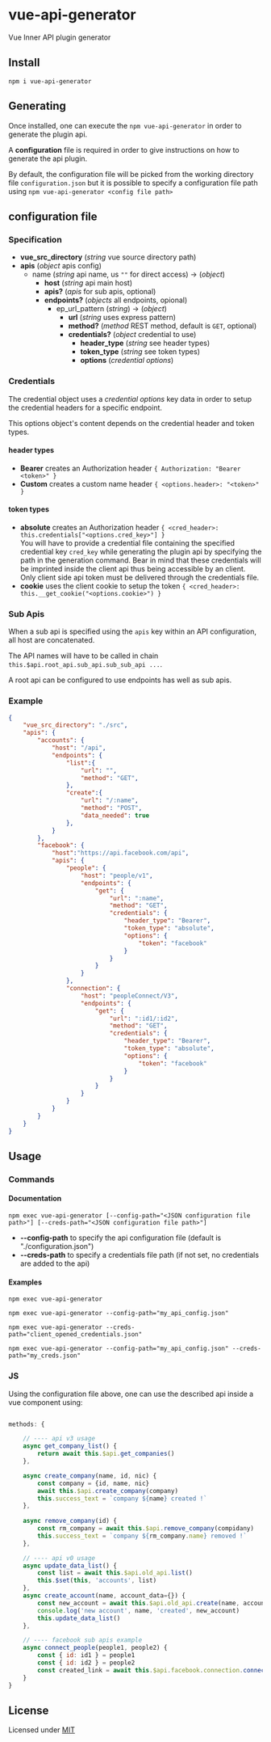 # vue-api-generator
Vue Inner API plugin generator
 
## Install

`npm i vue-api-generator`
 
## Generating

Once installed, one can execute the `npm vue-api-generator` in order to generate the plugin api.

A **configuration** file is required in order to give instructions on how to generate the api plugin.

By default, the configuration file will be picked from the working directory file `configuration.json` but it is possible to specify a configuration file path using `npm vue-api-generator <config file path>`

## configuration file

### Specification

- **vue_src_directory** (*string* vue source directory path)
- **apis** (*object* apis config)
    - name (*string* api name, us `""` for direct access) → (*object*)
        - **host** (*string* api main host)
        - **apis?** (*apis* for sub apis, optional)
        - **endpoints?** (*objects* all endpoints, opional)
            - ep_url_pattern (*string*) → (*object*)
                - **url** (*string* uses express pattern)
                - **method?** (*method* REST method, default is `GET`, optional)
                - **credentials?** (*object* credential to use)
                    - **header_type** (*string* see header types)
                    - **token_type** (*string* see token types)
                    - **options** (*credential options*)

### Credentials

The credential object uses a *credential options* key data in order to setup the credential headers for a specific endpoint.

This options object's content depends on the credential header and token types.

#### header types

 - **Bearer** creates an Authorization header `{ Authorization: "Bearer <token>" }`
 - **Custom** creates a custom name header `{ <options.header>: "<token>" }`

#### token types

 - **absolute** creates an Authorization header `{ <cred_header>: this.credentials["<options.cred_key>"] }`\
 You will have to provide a credential file containing the specified credential key `cred_key` while generating the plugin api by specifying the path in the generation command. Bear in mind that these credentials will be imprinted inside the client api thus being accessible by an client. Only client side api token must be delivered through the credentials file.
 - **cookie** uses the client cookie to setup the token `{ <cred_header>: this.__get_cookie("<options.cookie>") }`

### Sub Apis

When a sub api is specified using the `apis` key within an API configuration, all host are concatenated.

The API names will have to be called in chain `this.$api.root_api.sub_api.sub_sub_api ...`.

A root api can be configured to use endpoints has well as sub apis.

### Example

```json
{
    "vue_src_directory": "./src", 
    "apis": { 
        "accounts": { 
            "host": "/api",
            "endpoints": {
                "list":{
                    "url": "",
                    "method": "GET",
                },
                "create":{
                    "url": "/:name",
                    "method": "POST",
                    "data_needed": true
                },
            }
        },
        "facebook": {
            "host":"https://api.facebook.com/api",
            "apis": {
                "people": {
                    "host": "people/v1",
                    "endpoints": {
                        "get": {
                            "url": ":name",
                            "method": "GET",
                            "credentials": {
                                "header_type": "Bearer",
                                "token_type": "absolute",
                                "options": {
                                    "token": "facebook"
                                }
                            }
                        }
                    }
                },
                "connection": {
                    "host": "peopleConnect/V3",
                    "endpoints": {
                        "get": {
                            "url": ":id1/:id2",
                            "method": "GET",
                            "credentials": {
                                "header_type": "Bearer",
                                "token_type": "absolute",
                                "options": {
                                    "token": "facebook"
                                }
                            }
                        }
                    }
                }
            }
        }
    }
}
```
 
## Usage

### Commands

#### Documentation

`npm exec vue-api-generator [--config-path="<JSON configuration file path>"] [--creds-path="<JSON configuration file path>"]`

 - **--config-path** to specify the api configuration file (default is "./configuration.json")
 - **--creds-path** to specify a credentials file path (if not set, no credentials are added to the api)

#### Examples

`npm exec vue-api-generator`

`npm exec vue-api-generator --config-path="my_api_config.json"`

`npm exec vue-api-generator --creds-path="client_opened_credentials.json"`

`npm exec vue-api-generator --config-path="my_api_config.json" --creds-path="my_creds.json"`

### JS

Using the configuration file above, one can use the described api inside a vue component using:
```js

methods: {

    // ---- api v3 usage
    async get_company_list() {
        return await this.$api.get_companies()
    },

    async create_company(name, id, nic) {
        const company = {id, name, nic}
        await this.$api.create_company(company)
        this.success_text = `company ${name} created !`
    },
    
    async remove_company(id) {
        const rm_company = await this.$api.remove_company(compidany)
        this.success_text = `company ${rm_company.name} removed !`
    },

    // ---- api v0 usage
    async update_data_list() {
        const list = await this.$api.old_api.list()
        this.$set(this, 'accounts', list)
    },
    async create_account(name, account_data={}) {
        const new_account = await this.$api.old_api.create(name, account_data)
        console.log('new account', name, 'created', new_account)
        this.update_data_list()
    },

    // ---- facebook sub apis example
    async connect_people(people1, people2) {
        const { id: id1 } = people1
        const { id: id2 } = people2
        const created_link = await this.$api.facebook.connection.connect(id1, id2)
    }
}

```
 
## License

Licensed under [MIT](./LICENSE)